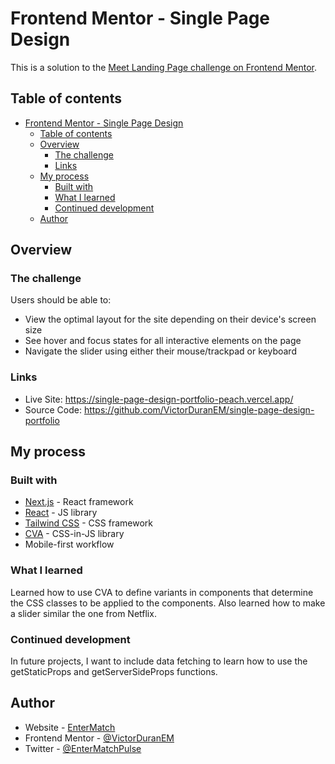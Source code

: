 # Frontend Mentor - Single Page Design

This is a solution to the [Meet Landing Page challenge on Frontend Mentor](https://www.frontendmentor.io/challenges/meet-landing-page-rbTDS6OUR).

## Table of contents

- [Frontend Mentor - Single Page Design](#frontend-mentor---single-page-design)
  - [Table of contents](#table-of-contents)
  - [Overview](#overview)
    - [The challenge](#the-challenge)
    - [Links](#links)
  - [My process](#my-process)
    - [Built with](#built-with)
    - [What I learned](#what-i-learned)
    - [Continued development](#continued-development)
  - [Author](#author)

## Overview

### The challenge

Users should be able to:

- View the optimal layout for the site depending on their device's screen size
- See hover and focus states for all interactive elements on the page
- Navigate the slider using either their mouse/trackpad or keyboard

### Links

- Live Site: <https://single-page-design-portfolio-peach.vercel.app/>
- Source Code: <https://github.com/VictorDuranEM/single-page-design-portfolio>

## My process

### Built with

- [Next.js](https://nextjs.org/) - React framework
- [React](https://reactjs.org/) - JS library
- [Tailwind CSS](https://tailwindcss.com/) - CSS framework
- [CVA](https://github.com/joe-bell/cva) - CSS-in-JS library
- Mobile-first workflow

### What I learned

Learned how to use CVA to define variants in components that determine the CSS classes to be applied to the components. Also learned how to make a slider similar the one from Netflix.

### Continued development

In future projects, I want to include data fetching to learn how to use the getStaticProps and getServerSideProps functions.

## Author

- Website - [EnterMatch](https://entermatch.io/)
- Frontend Mentor - [@VictorDuranEM](https://www.frontendmentor.io/profile/VictorDuranEM)
- Twitter - [@EnterMatchPulse](https://twitter.com/EnterMatchPulse)

